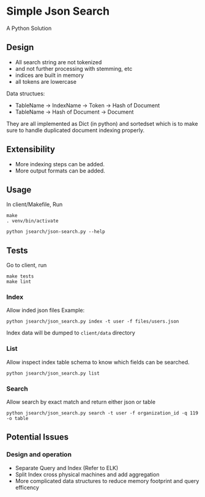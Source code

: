 # Simple Json Search
A Python Solution

## Design
- All search string are not tokenized
- and not further processing with stemming, etc
- indices are built in memory
- all tokens are lowercase

Data structues:
- TableName -> IndexName -> Token -> Hash of Document
- TableName -> Hash of Document -> Document

They are all implemented as Dict (in python) and sortedset which is to make sure to handle duplicated document indexing properly.

## Extensibility
- More indexing steps can be added. 
- More output formats can be added.

## Usage
In client/Makefile, Run
```
make
. venv/bin/activate
```

```
python jsearch/json-search.py --help
```

## Tests
Go to client, run
```
make tests
make lint
```
### Index
Allow inded json files
Example:
```
python jsearch/json_search.py index -t user -f files/users.json
```
Index data will be dumped to ```client/data``` directory

### List
Allow inspect index table schema to know which fields can be searched.

```
python jsearch/json_search.py list
```

### Search

Allow search by exact match and return either json or table
```
python jsearch/json_search.py search -t user -f organization_id -q 119 -o table 
```

## Potential Issues
### Design and operation
- Separate Query and Index (Refer to ELK)
- Split Index cross physical machines and add aggregation
- More complicated data structures to reduce memory footprint and query efficency


